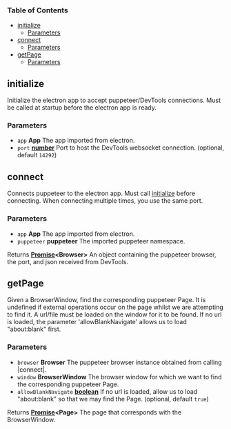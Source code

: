 <!-- Generated by documentation.js. Update this documentation by updating the source code. -->

### Table of Contents

-   [initialize][1]
    -   [Parameters][2]
-   [connect][3]
    -   [Parameters][4]
-   [getPage][5]
    -   [Parameters][6]

## initialize

Initialize the electron app to accept puppeteer/DevTools connections.
Must be called at startup before the electron app is ready.

### Parameters

-   `app` **App** The app imported from electron.
-   `port` **[number][7]** Port to host the DevTools websocket connection. (optional, default `14292`)

## connect

Connects puppeteer to the electron app. Must call [initialize][8] before connecting.
When connecting multiple times, you use the same port.

### Parameters

-   `app` **App** The app imported from electron.
-   `puppeteer` **puppeteer** The imported puppeteer namespace.

Returns **[Promise][9]&lt;Browser>** An object containing the puppeteer browser, the port, and json received from DevTools.

## getPage

Given a BrowserWindow, find the corresponding puppeteer Page. It is undefined if external operations
occur on the page whilst we are attempting to find it. A url/file must be loaded on the window for it to be found.
If no url is loaded, the parameter 'allowBlankNavigate' allows us to load "about:blank" first.

### Parameters

-   `browser` **Browser** The puppeteer browser instance obtained from calling |connect|.
-   `window` **BrowserWindow** The browser window for which we want to find the corresponding puppeteer Page.
-   `allowBlankNavigate` **[boolean][10]** If no url is loaded, allow us to load "about:blank" so that we may find the Page. (optional, default `true`)

Returns **[Promise][9]&lt;Page>** The page that corresponds with the BrowserWindow.

[1]: #initialize

[2]: #parameters

[3]: #connect

[4]: #parameters-1

[5]: #getpage

[6]: #parameters-2

[7]: https://developer.mozilla.org/docs/Web/JavaScript/Reference/Global_Objects/Number

[8]: initialize

[9]: https://developer.mozilla.org/docs/Web/JavaScript/Reference/Global_Objects/Promise

[10]: https://developer.mozilla.org/docs/Web/JavaScript/Reference/Global_Objects/Boolean
